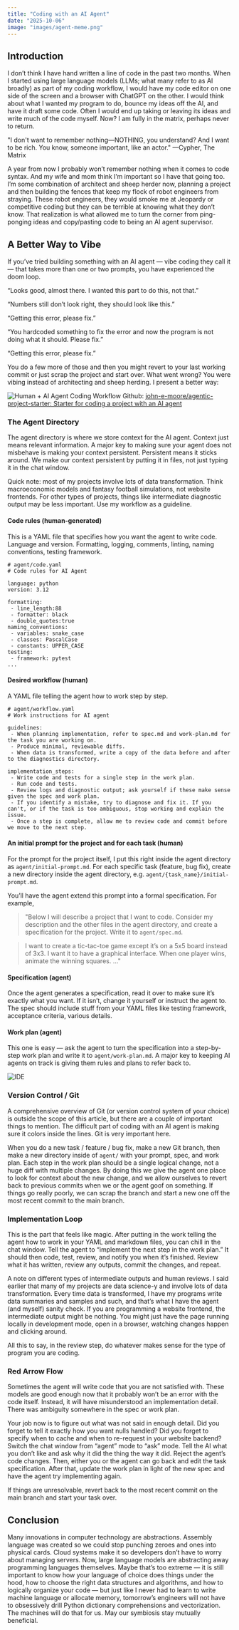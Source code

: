 ```yaml
---
title: "Coding with an AI Agent"
date: "2025-10-06"
image: "images/agent-meme.png" 
---
```


## Introduction
I don’t think I have hand written a line of code in the past two months. When I started using large language models (LLMs; what many refer to as AI broadly) as part of my coding workflow, I would have my code editor on one side of the screen and a browser with ChatGPT on the other. I would think about what I wanted my program to do, bounce my ideas off the AI, and have it draft some code. Often I would end up taking or leaving its ideas and write much of the code myself. Now? I am fully in the matrix, perhaps never to return.

"I don't want to remember nothing—NOTHING, you understand? And I want to be rich. You know, someone important, like an actor." —Cypher, The Matrix

A year from now I probably won’t remember nothing when it comes to code syntax. And my wife and mom think I’m important so I have that going too. I’m some combination of architect and sheep herder now, planning a project and then building the fences that keep my flock of robot engineers from straying. These robot engineers, they would smoke me at Jeopardy or competitive coding but they can be terrible at knowing what they don’t know. That realization is what allowed me to turn the corner from ping-ponging ideas and copy/pasting code to being an AI agent supervisor.

## A Better Way to Vibe
If you’ve tried building something with an AI agent — vibe coding they call it — that takes more than one or two prompts, you have experienced the doom loop. 

“Looks good, almost there. I wanted this part to do this, not that.” 

“Numbers still don’t look right, they should look like this.” 

“Getting this error, please fix.” 

“You hardcoded something to fix the error and now the program is not doing what it should. Please fix.”

“Getting this error, please fix.”

You do a few more of those and then you might revert to your last working commit or just scrap the project and start over. What went wrong? You were vibing instead of architecting and sheep herding. I present a better way:

![Human + AI Agent Coding Workflow](/blog_posts/tech/images/agent-coding-workflow.png)
Github: [john-e-moore/agentic-project-starter: Starter for coding a project with an AI agent](https://github.com/john-e-moore/agentic-project-starter)

### The Agent Directory
The agent directory is where we store context for the AI agent. Context just means relevant information. A major key to making sure your agent does not misbehave is making your context persistent. Persistent means it sticks around. We make our context persistent by putting it in files, not just typing it in the chat window.

Quick note: most of my projects involve lots of data transformation. Think macroeconomic models and fantasy football simulations, not website frontends. For other types of projects, things like intermediate diagnostic output may be less important. Use my workflow as a guideline.

#### Code rules (human-generated)
This is a YAML file that specifies how you want the agent to write code. Language and version. Formatting, logging, comments, linting, naming conventions, testing framework. 

```
# agent/code.yaml
# Code rules for AI Agent

language: python
version: 3.12

formatting:
 - line_length:88
 - formatter: black
 - double_quotes:true
naming_conventions:
 - variables: snake_case
 - classes: PascalCase
 - constants: UPPER_CASE
testing:
 - framework: pytest
...
```

#### Desired workflow (human)
A YAML file telling the agent how to work step by step.

```
# agent/workflow.yaml
# Work instructions for AI agent

guidelines:
 - When planning implementation, refer to spec.md and work-plan.md for the task you are working on.
 - Produce minimal, reviewable diffs.
 - When data is transformed, write a copy of the data before and after to the diagnostics directory.

implementation_steps: 
 - Write code and tests for a single step in the work plan.
 - Run code and tests.
 - Review logs and diagnostic output; ask yourself if these make sense given the spec and work plan.
 - If you identify a mistake, try to diagnose and fix it. If you can't, or if the task is too ambiguous, stop working and explain the issue. 
 - Once a step is complete, allow me to review code and commit before we move to the next step.
```


#### An initial prompt for the project and for each task (human)
For the prompt for the project itself, I put this right inside the agent directory as `agent/initial-prompt.md`. For each specific task (feature, bug fix), create a new directory inside the agent directory, e.g. `agent/{task_name}/initial-prompt.md`. 

You’ll have the agent extend this prompt into a formal specification. For example,

> "Below I will describe a project that I want to code. Consider my description and the other files in the agent directory, and create a specification for the project. Write it to `agent/spec.md`.

>I want to create a tic-tac-toe game except it’s on a 5x5 board instead of 3x3. I want it to have a graphical interface. When one player wins, animate the winning squares. …"

#### Specification (agent)
Once the agent generates a specification, read it over to make sure it’s exactly what you want. If it isn’t, change it yourself or instruct the agent to. The spec should include stuff from your YAML files like testing framework, acceptance criteria, various details.

#### Work plan (agent)
This one is easy — ask the agent to turn the specification into a step-by-step work plan and write it to `agent/work-plan.md`. A major key to keeping AI agents on track is giving them rules and plans to refer back to.

![IDE](/blog_posts/tech/images/agent-ide.png)

### Version Control / Git
A comprehensive overview of Git (or version control system of your choice) is outside the scope of this article, but there are a couple of important things to mention. The difficult part of coding with an AI agent is making sure it colors inside the lines. Git is very important here. 

When you do a new task / feature / bug fix, make a new Git branch, then make a new directory inside of `agent/` with your prompt, spec, and work plan. Each step in the work plan should be a single logical change, not a huge diff with multiple changes. By doing this we give the agent one place to look for context about the new change, and we allow ourselves to revert back to previous commits when we or the agent goof on something. If things go really poorly, we can scrap the branch and start a new one off the most recent commit to the main branch.

### Implementation Loop
This is the part that feels like magic. After putting in the work telling the agent how to work in your YAML and markdown files, you can chill in the chat window. Tell the agent to “implement the next step in the work plan.” It should then code, test, review, and notify you when it’s finished. Review what it has written, review any outputs, commit the changes, and repeat.

A note on different types of intermediate outputs and human reviews. I said earlier that many of my projects are data science-y and involve lots of data transformation. Every time data is transformed, I have my programs write data summaries and samples and such, and that’s what I have the agent (and myself) sanity check. If you are programming a website frontend, the intermediate output might be nothing. You might just have the page running locally in development mode, open in a browser, watching changes happen and clicking around.

All this to say, in the review step, do whatever makes sense for the type of program you are coding.

### Red Arrow Flow
Sometimes the agent will write code that you are not satisfied with. These models are good enough now that it probably won’t be an error with the code itself. Instead, it will have misunderstood an implementation detail. There was ambiguity somewhere in the spec or work plan. 

Your job now is to figure out what was not said in enough detail. Did you forget to tell it exactly how you want nulls handled? Did you forget to specify when to cache and when to re-request in your website backend? Switch the chat window from “agent” mode to “ask” mode. Tell the AI what you don’t like and ask why it did the thing the way it did. Reject the agent’s code changes. Then, either you or the agent can go back and edit the task specification. After that, update the work plan in light of the new spec and have the agent try implementing again.

If things are unresolvable, revert back to the most recent commit on the main branch and start your task over.

## Conclusion
Many innovations in computer technology are abstractions. Assembly language was created so we could stop punching zeroes and ones into physical cards. Cloud systems make it so developers don’t have to worry about managing servers. Now, large language models are abstracting away programming languages themselves. Maybe that’s too extreme — it is still important to know how your language of choice does things under the hood, how to choose the right data structures and algorithms, and how to logically organize your code — but just like I never had to learn to write machine language or allocate memory, tomorrow’s engineers will not have to obsessively drill Python dictionary comprehensions and vectorization. The machines will do that for us. May our symbiosis stay mutually beneficial.
